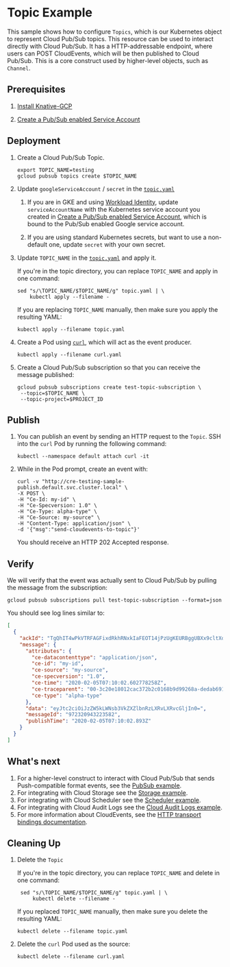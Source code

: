 # Topic Example

This sample shows how to configure `Topics`, which is our Kubernetes object to
represent Cloud Pub/Sub topics. This resource can be used to interact directly
with Cloud Pub/Sub. It has a HTTP-addressable endpoint, where users can POST
CloudEvents, which will be then published to Cloud Pub/Sub. This is a core
construct used by higher-level objects, such as `Channel`.

## Prerequisites

1. [Install Knative-GCP](../../install/install-knative-gcp.md)

1. [Create a Pub/Sub enabled Service Account](../../install/pubsub-service-account.md)

## Deployment

1. Create a Cloud Pub/Sub Topic.

   ```shell
   export TOPIC_NAME=testing
   gcloud pubsub topics create $TOPIC_NAME
   ```

1. Update `googleServiceAccount` / `secret` in the [`topic.yaml`](topic.yaml)

   1. If you are in GKE and using
      [Workload Identity](https://cloud.google.com/kubernetes-engine/docs/how-to/workload-identity),
      update `serviceAccountName` with the Kubernetes service account you
      created in
      [Create a Pub/Sub enabled Service Account](../../install/pubsub-service-account.md),
      which is bound to the Pub/Sub enabled Google service account.

   1. If you are using standard Kubernetes secrets, but want to use a
      non-default one, update `secret` with your own secret.

1. Update `TOPIC_NAME` in the [`topic.yaml`](topic.yaml) and apply it.

   If you're in the topic directory, you can replace `TOPIC_NAME` and apply in
   one command:

   ```shell
   sed "s/\TOPIC_NAME/$TOPIC_NAME/g" topic.yaml | \
       kubectl apply --filename -
   ```

   If you are replacing `TOPIC_NAME` manually, then make sure you apply the
   resulting YAML:

   ```shell
   kubectl apply --filename topic.yaml
   ```

1. Create a Pod using [`curl`](curl.yaml), which will act as the event producer.

   ```shell
   kubectl apply --filename curl.yaml
   ```

1. Create a Cloud Pub/Sub subscription so that you can receive the message
   published:

   ```shell
   gcloud pubsub subscriptions create test-topic-subscription \
    --topic=$TOPIC_NAME \
    --topic-project=$PROJECT_ID
   ```

## Publish

1. You can publish an event by sending an HTTP request to the `Topic`. SSH into
   the `curl` Pod by running the following command:

   ```shell
   kubectl --namespace default attach curl -it
   ```

1. While in the Pod prompt, create an event with:

   ```shell
   curl -v "http://cre-testing-sample-publish.default.svc.cluster.local" \
   -X POST \
   -H "Ce-Id: my-id" \
   -H "Ce-Specversion: 1.0" \
   -H "Ce-Type: alpha-type" \
   -H "Ce-Source: my-source" \
   -H "Content-Type: application/json" \
   -d '{"msg":"send-cloudevents-to-topic"}'
   ```

   You should receive an HTTP 202 Accepted response.

## Verify

We will verify that the event was actually sent to Cloud Pub/Sub by pulling the
message from the subscription:

```shell
gcloud pubsub subscriptions pull test-topic-subscription --format=json
```

You should see log lines similar to:

```json
[
  {
    "ackId": "TgQhIT4wPkVTRFAGFixdRkhRNxkIaFEOT14jPzUgKEURBggUBXx9cltXdV8zdQdRDRlzemF0blhFAgZFB3RfURsfWVx-Sg5WDxpwfWhxaVgRAgdNUVa4koT9iuWxRB1tNfOWpKBASs3pifF0Zhs9XxJLLD5-NTlFQV5AEkw-DERJUytDCypYEQ",
    "message": {
      "attributes": {
        "ce-datacontenttype": "application/json",
        "ce-id": "my-id",
        "ce-source": "my-source",
        "ce-specversion": "1.0",
        "ce-time": "2020-02-05T07:10:02.602778258Z",
        "ce-traceparent": "00-3c20e18012cac372b2c0168b9d99268a-dedab6911074371a-01",
        "ce-type": "alpha-type"
      },
      "data": "eyJtc2ciOiJzZW5kLWNsb3VkZXZlbnRzLXRvLXRvcGljIn0=",
      "messageId": "972320943223582",
      "publishTime": "2020-02-05T07:10:02.893Z"
    }
  }
]
```

## What's next

1. For a higher-level construct to interact with Cloud Pub/Sub that sends
   Push-compatible format events, see the
   [PubSub example](../../examples/cloudpubsubsource/README.md).
1. For integrating with Cloud Storage see the
   [Storage example](../../examples/cloudstoragesource/README.md).
1. For integrating with Cloud Scheduler see the
   [Scheduler example](../../examples/cloudschedulersource/README.md).
1. For integrating with Cloud Audit Logs see the
   [Cloud Audit Logs example](../../examples/cloudauditlogssource/README.md).
1. For more information about CloudEvents, see the
   [HTTP transport bindings documentation](https://github.com/cloudevents/spec).

## Cleaning Up

1. Delete the `Topic`

   If you're in the topic directory, you can replace `TOPIC_NAME` and delete in
   one command:

   ```shell
    sed "s/\TOPIC_NAME/$TOPIC_NAME/g" topic.yaml | \
        kubectl delete --filename -
   ```

   If you replaced `TOPIC_NAME` manually, then make sure you delete the
   resulting YAML:

   ```shell
   kubectl delete --filename topic.yaml
   ```

1. Delete the `curl` Pod used as the source:

   ```shell
   kubectl delete --filename curl.yaml
   ```
